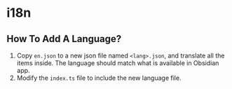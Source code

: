 # i18n

## How To Add A Language?

1. Copy `en.json` to a new json file named `<lang>.json`, and translate all the items inside. The language should match what is available in Obsidian app.
2. Modify the `index.ts` file to include the new language file.
